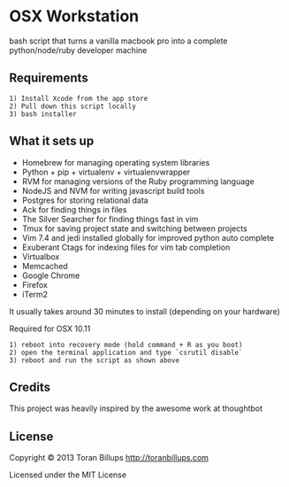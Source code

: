 OSX Workstation
======

bash script that turns a vanilla macbook pro into a complete python/node/ruby developer machine

Requirements
------------

    1) Install Xcode from the app store
    2) Pull down this script locally
    3) bash installer


What it sets up
---------------

* Homebrew for managing operating system libraries
* Python + pip + virtualenv + virtualenvwrapper
* RVM for managing versions of the Ruby programming language
* NodeJS and NVM for writing javascript build tools
* Postgres for storing relational data
* Ack for finding things in files
* The Silver Searcher for finding things fast in vim
* Tmux for saving project state and switching between projects
* Vim 7.4 and jedi installed globally for improved python auto complete
* Exuberant Ctags for indexing files for vim tab completion
* Virtualbox
* Memcached
* Google Chrome
* Firefox
* iTerm2

It usually takes around 30 minutes to install (depending on your hardware)

Required for OSX 10.11

    1) reboot into recovery mode (hold command + R as you boot)
    2) open the terminal application and type `csrutil disable`
    3) reboot and run the script as shown above
    
Credits
-------

This project was heavily inspired by the awesome work at thoughtbot

License
-------

Copyright © 2013 Toran Billups http://toranbillups.com

Licensed under the MIT License
